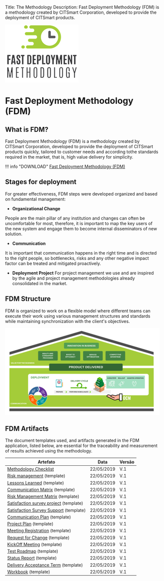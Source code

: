 Title: The Methodology
Description: Fast Deployment Methodology (FDM) is a methodology created by CITSmart Corporation, developed to provide the deployment of CITSmart products.

![FDM](img/fmd_icone_t.png)

Fast Deployment Methodology (FDM)
==================================

What is FDM?
--------------

Fast Deployment Methodology (FDM) is a methodology created by CITSmart Corporation,
developed to provide the deployment of CITSmart products quickly, tailored to customer 
needs and according tothe standards required in the market, that is, high value delivery 
for simplicity. 

!!! info "DOWNLOAD"
    [Fast Deployment Methodology (FDM)](artifacts/methodology.en.pdf)
    
Stages for deployment
------------------------

For greater effectiveness, FDM steps were developed organized
and based on fundamental management:

-   **Organizational Change**

People are the main pillar of any institution and changes can often be uncomfortable
for most, therefore, it is important to map the key users of the new system and engage 
them to become internal disseminators of new solution.

-   **Communication**

It is important that communication happens in the right time and is directed to the
right people, so bottlenecks, risks and any other negative impact factor can be 
treated and mitigated proactively.

-   **Deployment Project**
 For project management we use and are inspired by the agile and project
 management methodologies already consolidated in the market.
 
 FDM Structure
 ---------------
 
 FDM is organized to work on a flexible model where different teams can
 execute their work using various management structures and standards 
 while maintaining synchronization with the client's objectives. 
 
 ![Structure](img/us-fdm-fig-03@2x.png)
 
 FDM Artifacts
 ---------------
 
 The document templates used, and artifacts generated in the FDM application,
 listed below, are essential for the traceability and measurement of results
 achieved using the methodology. 
 
 | Artefato                                                                                               | Data       | Versão |
|--------------------------------------------------------------------------------------------------------|------------|--------|
| [Methodology Checklist](artifacts/check_list_methodology.xlsx)                         | 22/05/2019 | V.1    |
| [Risk management](artifacts/template_risk_management.docx) (template)                  | 22/05/2019 | V.1    |
| [Lessons Learned](artifacts/template_lessons_learned.docx) (template)                              | 22/05/2019 | V.1    |
| [Communication Matrix](artifacts/template_communication_matrix.xlsx) (template)                      | 22/05/2019 | V.1    |
| [Risk Management Matrix](artifacts/template_matrix_risk_management.xlsx) (template)                  | 22/05/2019 | V.1    |
| [Satisfaction survey project](artifacts/template_satisfaction_survey_project.xlsx) (template)    | 22/05/2019 | V.1    |
| [Satisfaction Survey Support](artifacts/template_satisfaction_survey_support.xlsx) (template) | 22/05/2019 | V.1    |
| [Communication Plan](artifacts/template_communication_plan.docx) (template)                        | 22/05/2019 | V.1    |
| [Project Plan](artifacts/template_projec_plan.docx) (template)                         | 22/05/2019 | V.1    |
| [Meeting Registration](artifacts/template_meeting_registration.docx) (template)                          | 22/05/2019 | V.1    |
| [Request for Change](artifacts/template_request_for_change.docx) (template)                  | 22/05/2019 | V.1    |
| [KickOff Meeting](artifacts/template_project_kick_off.pptx) (template)                               | 22/05/2019 | V.1    |
| [Test Roadmap](artifacts/template_script_of_test.xlsx) (template)                               | 22/05/2019 | V.1    |
| [Status Report](artifacts/template_status_report_en.docx) (template)                                      | 22/05/2019 | V.1    |
| [Delivery Acceptance Term](artifacts/template_delivery_acceptance_term.docx) (template)                       | 22/05/2019 | V.1    |
| [Workbook](artifacts/template_workbook.en.xlsm) (template)                                                | 22/05/2019 | V.1    |

 
